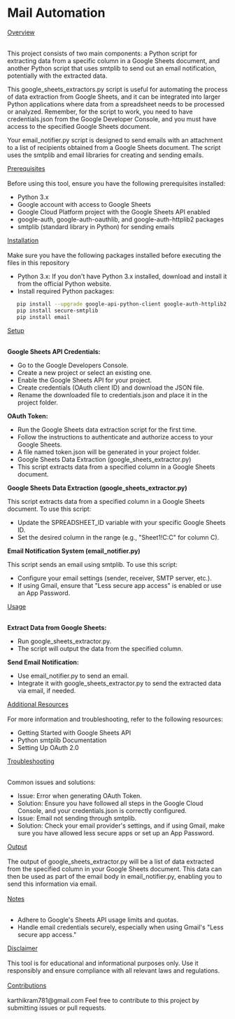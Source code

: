 ﻿<h1>Mail Automation </h1>

</h2><ins>Overview </ins></h2><br/>
<br/>

This project consists of two main components: a Python script for extracting data from a specific column in a Google Sheets document, and another Python script that uses smtplib to send out an email notification, potentially with the extracted data.

This google_sheets_extractors.py script is useful for automating the process of data extraction from Google Sheets, and it can be integrated into larger Python applications where data from a spreadsheet needs to be processed or analyzed. Remember, for the script to work, you need to have credentials.json from the Google Developer Console, and you must have access to the specified Google Sheets document.


Your email_notifier.py script is designed to send emails with an attachment to a list of recipients obtained from a Google Sheets document. The script uses the smtplib and email libraries for creating and sending emails. 
<br/>
</h2><ins>Prerequisites </ins></h2>
<br/>
<br/>
Before using this tool, ensure you have the following prerequisites installed:              

- Python 3.x
- Google account with access to Google Sheets
- Google Cloud Platform project with the Google Sheets API enabled
- google-auth, google-auth-oauthlib, and google-auth-httplib2 packages
- smtplib (standard library in Python) for sending emails

</h2><ins>Installation </ins></h2>
<br/>
<br/>
Make sure you have the following packages installed before executing the files in this repository

- Python 3.x: If you don't have Python 3.x installed, download and install it from the official Python website.
- Install required Python packages:

```bash
   pip install --upgrade google-api-python-client google-auth-httplib2 google-auth-oauthlib
   pip install secure-smtplib
   pip install email
```

</h2><ins>Setup </ins></h2>
<br/>
<br/>

**Google Sheets API Credentials:**

- Go to the Google Developers Console.
- Create a new project or select an existing one.
- Enable the Google Sheets API for your project.
- Create credentials (OAuth client ID) and download the JSON file.
- Rename the downloaded file to credentials.json and place it in the project folder.

**OAuth Token:**

- Run the Google Sheets data extraction script for the first time.
- Follow the instructions to authenticate and authorize access to your Google Sheets.
- A file named token.json will be generated in your project folder.
- Google Sheets Data Extraction (google_sheets_extractor.py)
- This script extracts data from a specified column in a Google Sheets document.

**Google Sheets Data Extraction (google_sheets_extractor.py)**

This script extracts data from a specified column in a Google Sheets document. To use this script: 
- Update the SPREADSHEET_ID variable with your specific Google Sheets ID.
- Set the desired column in the range (e.g., "Sheet1!C:C" for column C).

**Email Notification System (email_notifier.py)**

This script sends an email using smtplib. To use this script:
- Configure your email settings (sender, receiver, SMTP server, etc.).
- If using Gmail, ensure that "Less secure app access" is enabled or use an App Password.

</h2><ins>Usage </ins></h2>
<br/>
<br/>

**Extract Data from Google Sheets:** 

- Run google_sheets_extractor.py.
- The script will output the data from the specified column.

**Send Email Notification:** 

- Use email_notifier.py to send an email.
- Integrate it with google_sheets_extractor.py to send the extracted data via email, if needed.

</h2><ins>Additional Resources </ins></h2>
<br/>
<br/>
For more information and troubleshooting, refer to the following resources:

- Getting Started with Google Sheets API
- Python smtplib Documentation
- Setting Up OAuth 2.0

</h2><ins>Troubleshooting </ins></h2>
<br/>
<br/>

Common issues and solutions:

- Issue: Error when generating OAuth Token.
- Solution: Ensure you have followed all steps in the Google Cloud Console, and your credentials.json is correctly configured.
- Issue: Email not sending through smtplib.
- Solution: Check your email provider's settings, and if using Gmail, make sure you have allowed less secure apps or set up an App Password.

</h2><ins>Output </ins></h2>
<br/>
<br/>
The output of google_sheets_extractor.py will be a list of data extracted from the specified column in your Google Sheets document. This data can then be used as part of the email body in email_notifier.py, enabling you to send this information via email.
<br/>
<br/>
</h2><ins>Notes </ins></h2>
<br/>
<br/>

- Adhere to Google's Sheets API usage limits and quotas.
- Handle email credentials securely, especially when using Gmail's "Less secure app access."

</h2><ins>Disclaimer </ins></h2>
<br/>
<br/> 
This tool is for educational and informational purposes only. Use it responsibly and ensure compliance with all relevant laws and regulations.
<br/>
<br/>
</h2><ins>Contributions </ins></h2>
<br/>
<br/>
karthikram781@gmail.com
Feel free to contribute to this project by submitting issues or pull requests.
